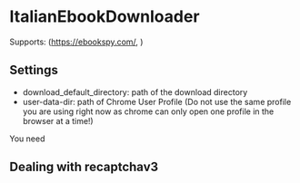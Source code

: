 # ItalianEbookDownloader
Supports: (https://ebookspy.com/, )
## Settings
- download_default_directory: path of the download directory
- user-data-dir: path of Chrome User Profile (Do not use the same profile you are using right now as chrome can only open one profile in the browser at a time!)

You need
## Dealing with recaptchav3
